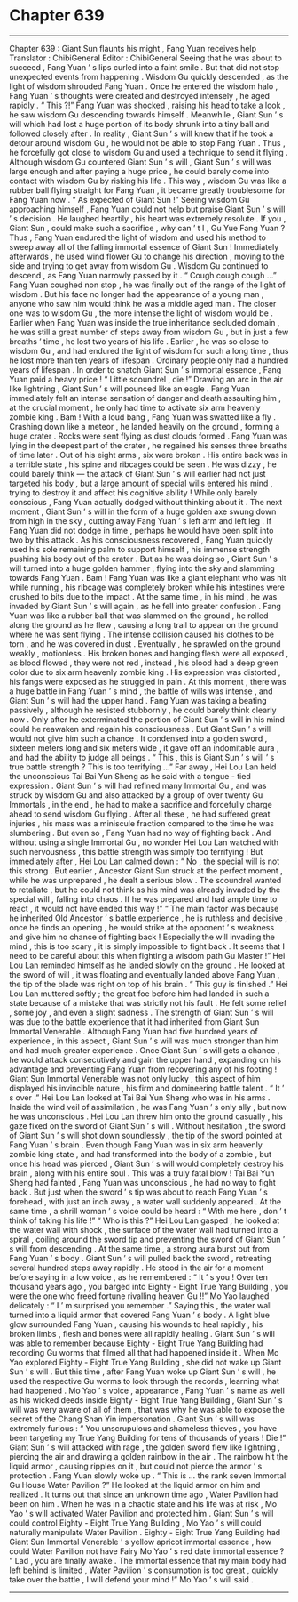 
# Chapter 639


---

Chapter 639 : Giant Sun flaunts his might , Fang Yuan receives help
Translator : ChibiGeneral Editor : ChibiGeneral
Seeing that he was about to succeed , Fang Yuan ’ s lips curled into a faint smile .
But that did not stop unexpected events from happening .
Wisdom Gu quickly descended , as the light of wisdom shrouded Fang Yuan .
Once he entered the wisdom halo , Fang Yuan ’ s thoughts were created and destroyed intensely , he aged rapidly .
“ This ?!” Fang Yuan was shocked , raising his head to take a look , he saw wisdom Gu descending towards himself .
Meanwhile , Giant Sun ’ s will which had lost a huge portion of its body shrunk into a tiny ball and followed closely after .
In reality , Giant Sun ’ s will knew that if he took a detour around wisdom Gu , he would not be able to stop Fang Yuan . Thus , he forcefully got close to wisdom Gu and used a technique to send it flying .
Although wisdom Gu countered Giant Sun ’ s will , Giant Sun ’ s will was large enough and after paying a huge price , he could barely come into contact with wisdom Gu by risking his life .
This way , wisdom Gu was like a rubber ball flying straight for Fang Yuan , it became greatly troublesome for Fang Yuan now .
“ As expected of Giant Sun !” Seeing wisdom Gu approaching himself , Fang Yuan could not help but praise Giant Sun ’ s will ’ s decision .
He laughed heartily , his heart was extremely resolute .
If you , Giant Sun , could make such a sacrifice , why can ’ t I , Gu Yue Fang Yuan ?
Thus , Fang Yuan endured the light of wisdom and used his method to sweep away all of the falling immortal essence of Giant Sun !
Immediately afterwards , he used wind flower Gu to change his direction , moving to the side and trying to get away from wisdom Gu .
Wisdom Gu continued to descend , as Fang Yuan narrowly passed by it .
“ Cough cough cough …” Fang Yuan coughed non stop , he was finally out of the range of the light of wisdom . But his face no longer had the appearance of a young man , anyone who saw him would think he was a middle aged man .
The closer one was to wisdom Gu , the more intense the light of wisdom would be .
Earlier when Fang Yuan was inside the true inheritance secluded domain , he was still a great number of steps away from wisdom Gu , but in just a few breaths ’ time , he lost two years of his life .
Earlier , he was so close to wisdom Gu , and had endured the light of wisdom for such a long time , thus he lost more than ten years of lifespan .
Ordinary people only had a hundred years of lifespan .
In order to snatch Giant Sun ’ s immortal essence , Fang Yuan paid a heavy price !
“ Little scoundrel , die !” Drawing an arc in the air like lightning , Giant Sun ’ s will pounced like an eagle .
Fang Yuan immediately felt an intense sensation of danger and death assaulting him , at the crucial moment , he only had time to activate six arm heavenly zombie king .
Bam !
With a loud bang , Fang Yuan was swatted like a fly .
Crashing down like a meteor , he landed heavily on the ground , forming a huge crater .
Rocks were sent flying as dust clouds formed .
Fang Yuan was lying in the deepest part of the crater , he regained his senses three breaths of time later .
Out of his eight arms , six were broken . His entire back was in a terrible state , his spine and ribcages could be seen . He was dizzy , he could barely think — the attack of Giant Sun ’ s will earlier had not just targeted his body , but a large amount of special wills entered his mind , trying to destroy it and affect his cognitive ability !
While only barely conscious , Fang Yuan actually dodged without thinking about it .
The next moment , Giant Sun ’ s will in the form of a huge golden axe swung down from high in the sky , cutting away Fang Yuan ’ s left arm and left leg .
If Fang Yuan did not dodge in time , perhaps he would have been split into two by this attack .
As his consciousness recovered , Fang Yuan quickly used his sole remaining palm to support himself , his immense strength pushing his body out of the crater .
But as he was doing so , Giant Sun ’ s will turned into a huge golden hammer , flying into the sky and slamming towards Fang Yuan .
Bam !
Fang Yuan was like a giant elephant who was hit while running , his ribcage was completely broken while his intestines were crushed to bits due to the impact .
At the same time , in his mind , he was invaded by Giant Sun ’ s will again , as he fell into greater confusion .
Fang Yuan was like a rubber ball that was slammed on the ground , he rolled along the ground as he flew , causing a long trail to appear on the ground where he was sent flying .
The intense collision caused his clothes to be torn , and he was covered in dust .
Eventually , he sprawled on the ground weakly , motionless . His broken bones and hanging flesh were all exposed , as blood flowed , they were not red , instead , his blood had a deep green color due to six arm heavenly zombie king .
His expression was distorted , his fangs were exposed as he struggled in pain .
At this moment , there was a huge battle in Fang Yuan ’ s mind , the battle of wills was intense , and Giant Sun ’ s will had the upper hand .
Fang Yuan was taking a beating passively , although he resisted stubbornly , he could barely think clearly now .
Only after he exterminated the portion of Giant Sun ’ s will in his mind could he reawaken and regain his consciousness .
But Giant Sun ’ s will would not give him such a chance .
It condensed into a golden sword , sixteen meters long and six meters wide , it gave off an indomitable aura , and had the ability to judge all beings .
“ This , this is Giant Sun ’ s will ’ s true battle strength ? This is too terrifying …” Far away , Hei Lou Lan held the unconscious Tai Bai Yun Sheng as he said with a tongue - tied expression .
Giant Sun ’ s will had refined many Immortal Gu , and was struck by wisdom Gu and also attacked by a group of over twenty Gu Immortals , in the end , he had to make a sacrifice and forcefully charge ahead to send wisdom Gu flying .
After all these , he had suffered great injuries , his mass was a miniscule fraction compared to the time he was slumbering .
But even so , Fang Yuan had no way of fighting back . And without using a single Immortal Gu , no wonder Hei Lou Lan watched with such nervousness , this battle strength was simply too terrifying !
But immediately after , Hei Lou Lan calmed down : “ No , the special will is not this strong . But earlier , Ancestor Giant Sun struck at the perfect moment , while he was unprepared , he dealt a serious blow . The scoundrel wanted to retaliate , but he could not think as his mind was already invaded by the special will , falling into chaos . If he was prepared and had ample time to react , it would not have ended this way !”
“ The main factor was because he inherited Old Ancestor ’ s battle experience , he is ruthless and decisive , once he finds an opening , he would strike at the opponent ’ s weakness and give him no chance of fighting back ! Especially the will invading the mind , this is too scary , it is simply impossible to fight back . It seems that I need to be careful about this when fighting a wisdom path Gu Master !”
Hei Lou Lan reminded himself as he landed slowly on the ground .
He looked at the sword of will , it was floating and eventually landed above Fang Yuan , the tip of the blade was right on top of his brain .
“ This guy is finished .” Hei Lou Lan muttered softly ; the great foe before him had landed in such a state because of a mistake that was strictly not his fault . He felt some relief , some joy , and even a slight sadness .
The strength of Giant Sun ’ s will was due to the battle experience that it had inherited from Giant Sun Immortal Venerable .
Although Fang Yuan had five hundred years of experience , in this aspect , Giant Sun ’ s will was much stronger than him and had much greater experience .
Once Giant Sun ’ s will gets a chance , he would attack consecutively and gain the upper hand , expanding on his advantage and preventing Fang Yuan from recovering any of his footing !
Giant Sun Immortal Venerable was not only lucky , this aspect of him displayed his invincible nature , his firm and domineering battle talent .
“ It ’ s over .” Hei Lou Lan looked at Tai Bai Yun Sheng who was in his arms .
Inside the wind veil of assimilation , he was Fang Yuan ’ s only ally , but now he was unconscious .
Hei Lou Lan threw him onto the ground casually , his gaze fixed on the sword of Giant Sun ’ s will .
Without hesitation , the sword of Giant Sun ’ s will shot down soundlessly , the tip of the sword pointed at Fang Yuan ’ s brain .
Even though Fang Yuan was in six arm heavenly zombie king state , and had transformed into the body of a zombie , but once his head was pierced , Giant Sun ’ s will would completely destroy his brain , along with his entire soul .
This was a truly fatal blow !
Tai Bai Yun Sheng had fainted , Fang Yuan was unconscious , he had no way to fight back .
But just when the sword ’ s tip was about to reach Fang Yuan ’ s forehead , with just an inch away , a water wall suddenly appeared .
At the same time , a shrill woman ’ s voice could be heard : “ With me here , don ’ t think of taking his life !”
“ Who is this ?” Hei Lou Lan gasped , he looked at the water wall with shock , the surface of the water wall had turned into a spiral , coiling around the sword tip and preventing the sword of Giant Sun ’ s will from descending .
At the same time , a strong aura burst out from Fang Yuan ’ s body .
Giant Sun ’ s will pulled back the sword , retreating several hundred steps away rapidly .
He stood in the air for a moment before saying in a low voice , as he remembered : “ It ’ s you ! Over ten thousand years ago , you barged into Eighty - Eight True Yang Building , you were the one who freed fortune rivalling heaven Gu !!”
Mo Yao laughed delicately : “ I ’ m surprised you remember .”
Saying this , the water wall turned into a liquid armor that covered Fang Yuan ’ s body .
A light blue glow surrounded Fang Yuan , causing his wounds to heal rapidly , his broken limbs , flesh and bones were all rapidly healing .
Giant Sun ’ s will was able to remember because Eighty - Eight True Yang Building had recording Gu worms that filmed all that had happened inside it .
When Mo Yao explored Eighty - Eight True Yang Building , she did not wake up Giant Sun ’ s will . But this time , after Fang Yuan woke up Giant Sun ’ s will , he used the respective Gu worms to look through the records , learning what had happened .
Mo Yao ’ s voice , appearance , Fang Yuan ’ s name as well as his wicked deeds inside Eighty - Eight True Yang Building , Giant Sun ’ s will was very aware of all of them , that was why he was able to expose the secret of the Chang Shan Yin impersonation .
Giant Sun ’ s will was extremely furious : “ You unscrupulous and shameless thieves , you have been targeting my True Yang Building for tens of thousands of years ! Die !”
Giant Sun ’ s will attacked with rage , the golden sword flew like lightning , piercing the air and drawing a golden rainbow in the air .
The rainbow hit the liquid armor , causing ripples on it , but could not pierce the armor ’ s protection .
Fang Yuan slowly woke up .
“ This is … the rank seven Immortal Gu House Water Pavilion ?” He looked at the liquid armor on him and realized .
It turns out that since an unknown time ago , Water Pavilion had been on him .
When he was in a chaotic state and his life was at risk , Mo Yao ’ s will activated Water Pavilion and protected him .
Giant Sun ’ s will could control Eighty - Eight True Yang Building , Mo Yao ’ s will could naturally manipulate Water Pavilion .
Eighty - Eight True Yang Building had Giant Sun Immortal Venerable ’ s yellow apricot immortal essence , how could Water Pavilion not have Fairy Mo Yao ’ s red date immortal essence ?
“ Lad , you are finally awake . The immortal essence that my main body had left behind is limited , Water Pavilion ’ s consumption is too great , quickly take over the battle , I will defend your mind !” Mo Yao ’ s will said .

---


